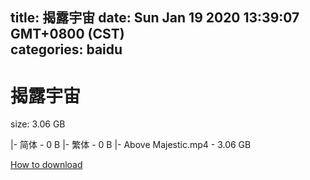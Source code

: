 
title: 揭露宇宙
date: Sun Jan 19 2020 13:39:07 GMT+0800 (CST)    
categories: baidu
---

# 揭露宇宙
size: 3.06 GB
 
 
|- 简体 - 0 B
|- 繁体 - 0 B
|- Above Majestic.mp4 - 3.06 GB

[How to download](https://bpcam.bemobtrk.com/go/2ceec3aa-1ca2-46d6-b9ff-aaa5c184517c?jno=1801)